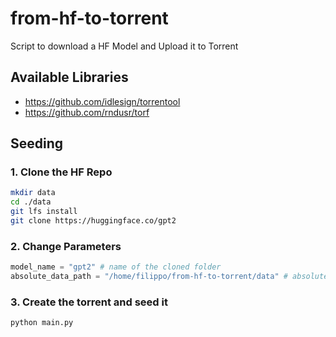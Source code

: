 # from-hf-to-torrent
Script to download a HF Model and Upload it to Torrent

## Available Libraries

- https://github.com/idlesign/torrentool
- https://github.com/rndusr/torf

## Seeding

### 1. Clone the HF Repo

```bash
mkdir data
cd ./data
git lfs install
git clone https://huggingface.co/gpt2
```

### 2. Change Parameters

```python
model_name = "gpt2" # name of the cloned folder
absolute_data_path = "/home/filippo/from-hf-to-torrent/data" # absolute path where the data is stored
```

### 3. Create the torrent and seed it

```bash
python main.py
```